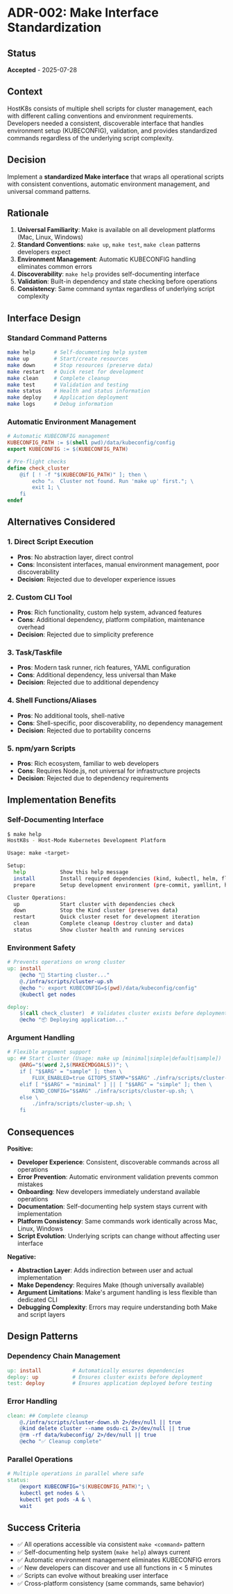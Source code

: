 # ADR-002: Make Interface Standardization

## Status
**Accepted** - 2025-07-28

## Context
HostK8s consists of multiple shell scripts for cluster management, each with different calling conventions and environment requirements. Developers needed a consistent, discoverable interface that handles environment setup (KUBECONFIG), validation, and provides standardized commands regardless of the underlying script complexity.

## Decision
Implement a **standardized Make interface** that wraps all operational scripts with consistent conventions, automatic environment management, and universal command patterns.

## Rationale
1. **Universal Familiarity**: Make is available on all development platforms (Mac, Linux, Windows)
2. **Standard Conventions**: `make up`, `make test`, `make clean` patterns developers expect
3. **Environment Management**: Automatic KUBECONFIG handling eliminates common errors
4. **Discoverability**: `make help` provides self-documenting interface
5. **Validation**: Built-in dependency and state checking before operations
6. **Consistency**: Same command syntax regardless of underlying script complexity

## Interface Design

### Standard Command Patterns
```bash
make help      # Self-documenting help system
make up        # Start/create resources
make down      # Stop resources (preserve data)
make restart   # Quick reset for development
make clean     # Complete cleanup
make test      # Validation and testing
make status    # Health and status information
make deploy    # Application deployment
make logs      # Debug information
```

### Automatic Environment Management
```makefile
# Automatic KUBECONFIG management
KUBECONFIG_PATH := $(shell pwd)/data/kubeconfig/config
export KUBECONFIG := $(KUBECONFIG_PATH)

# Pre-flight checks
define check_cluster
	@if [ ! -f "$(KUBECONFIG_PATH)" ]; then \
		echo "⚠️  Cluster not found. Run 'make up' first."; \
		exit 1; \
	fi
endef
```

## Alternatives Considered

### 1. Direct Script Execution
- **Pros**: No abstraction layer, direct control
- **Cons**: Inconsistent interfaces, manual environment management, poor discoverability
- **Decision**: Rejected due to developer experience issues

### 2. Custom CLI Tool
- **Pros**: Rich functionality, custom help system, advanced features
- **Cons**: Additional dependency, platform compilation, maintenance overhead
- **Decision**: Rejected due to simplicity preference

### 3. Task/Taskfile
- **Pros**: Modern task runner, rich features, YAML configuration
- **Cons**: Additional dependency, less universal than Make
- **Decision**: Rejected due to additional dependency

### 4. Shell Functions/Aliases
- **Pros**: No additional tools, shell-native
- **Cons**: Shell-specific, poor discoverability, no dependency management
- **Decision**: Rejected due to portability concerns

### 5. npm/yarn Scripts
- **Pros**: Rich ecosystem, familiar to web developers
- **Cons**: Requires Node.js, not universal for infrastructure projects
- **Decision**: Rejected due to dependency requirements

## Implementation Benefits

### Self-Documenting Interface
```bash
$ make help
HostK8s - Host-Mode Kubernetes Development Platform

Usage: make <target>

Setup:
  help           Show this help message
  install        Install required dependencies (kind, kubectl, helm, flux)
  prepare        Setup development environment (pre-commit, yamllint, hooks)

Cluster Operations:
  up             Start cluster with dependencies check
  down           Stop the Kind cluster (preserves data)
  restart        Quick cluster reset for development iteration
  clean          Complete cleanup (destroy cluster and data)
  status         Show cluster health and running services
```

### Environment Safety
```makefile
# Prevents operations on wrong cluster
up: install
	@echo "🚀 Starting cluster..."
	@./infra/scripts/cluster-up.sh
	@echo "💡 export KUBECONFIG=$(pwd)/data/kubeconfig/config"
	@kubectl get nodes

deploy:
	$(call check_cluster)  # Validates cluster exists before deployment
	@echo "📦 Deploying application..."
```

### Argument Handling
```makefile
# Flexible argument support
up: ## Start cluster (Usage: make up [minimal|simple|default|sample])
	@ARG="$(word 2,$(MAKECMDGOALS))"; \
	if [ "$$ARG" = "sample" ]; then \
		FLUX_ENABLED=true GITOPS_STAMP="$$ARG" ./infra/scripts/cluster-up.sh; \
	elif [ "$$ARG" = "minimal" ] || [ "$$ARG" = "simple" ]; then \
		KIND_CONFIG="$$ARG" ./infra/scripts/cluster-up.sh; \
	else \
		./infra/scripts/cluster-up.sh; \
	fi
```

## Consequences

**Positive:**
- **Developer Experience**: Consistent, discoverable commands across all operations
- **Error Prevention**: Automatic environment validation prevents common mistakes
- **Onboarding**: New developers immediately understand available operations
- **Documentation**: Self-documenting help system stays current with implementation
- **Platform Consistency**: Same commands work identically across Mac, Linux, Windows
- **Script Evolution**: Underlying scripts can change without affecting user interface

**Negative:**
- **Abstraction Layer**: Adds indirection between user and actual implementation
- **Make Dependency**: Requires Make (though universally available)
- **Argument Limitations**: Make's argument handling is less flexible than dedicated CLI
- **Debugging Complexity**: Errors may require understanding both Make and script layers

## Design Patterns

### Dependency Chain Management
```makefile
up: install          # Automatically ensures dependencies
deploy: up           # Ensures cluster exists before deployment
test: deploy         # Ensures application deployed before testing
```

### Error Handling
```makefile
clean: ## Complete cleanup
	@./infra/scripts/cluster-down.sh 2>/dev/null || true
	@kind delete cluster --name osdu-ci 2>/dev/null || true
	@rm -rf data/kubeconfig/ 2>/dev/null || true
	@echo "✅ Cleanup complete"
```

### Parallel Operations
```makefile
# Multiple operations in parallel where safe
status:
	@export KUBECONFIG="$(KUBECONFIG_PATH)"; \
	kubectl get nodes & \
	kubectl get pods -A & \
	wait
```

## Success Criteria
- ✅ All operations accessible via consistent `make <command>` pattern
- ✅ Self-documenting help system (`make help`) always current
- ✅ Automatic environment management eliminates KUBECONFIG errors
- ✅ New developers can discover and use all functions in < 5 minutes
- ✅ Scripts can evolve without breaking user interface
- ✅ Cross-platform consistency (same commands, same behavior)
